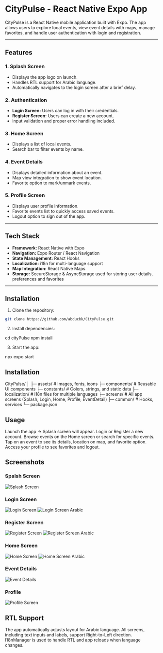 # CityPulse - React Native Expo App

CityPulse is a React Native mobile application built with Expo. The app allows users to explore local events, view event details with maps, manage favorites, and handle user authentication with login and registration.

---

## **Features**

### 1. Splash Screen

- Displays the app logo on launch.
- Handles RTL support for Arabic language.
- Automatically navigates to the login screen after a brief delay.

### 2. Authentication

- **Login Screen:** Users can log in with their credentials.
- **Register Screen:** Users can create a new account.
- Input validation and proper error handling included.

### 3. Home Screen

- Displays a list of local events.
- Search bar to filter events by name.

### 4. Event Details

- Displays detailed information about an event.
- Map view integration to show event location.
- Favorite option to mark/unmark events.

### 5. Profile Screen

- Displays user profile information.
- Favorite events list to quickly access saved events.
- Logout option to sign out of the app.

---

## **Tech Stack**

- **Framework:** React Native with Expo
- **Navigation:** Expo Router / React Navigation
- **State Management:** React Hooks
- **Localization:** i18n for multi-language support
- **Map Integration:** React Native Maps
- **Storage:** SecureStorage & AsyncStorage used for storing user details, preferences and favorites

---

## **Installation**

1. Clone the repository:

```bash
git clone https://github.com/abducbk/CityPulse.git

```

2. Install dependencies:

cd cityPulse
npm install

3. Start the app:

npx expo start

## **Installation**

CityPulse/
│
├─ assets/ # Images, fonts, icons
├─ components/ # Reusable UI components
├─ constants/ # Colors, strings, and static data
├─ localization/ # i18n files for multiple languages
├─ screens/ # All app screens (Splash, Login, Home, Profile, EventDetail)
├─ common/ # Hooks, services
└─ package.json

## **Usage**

Launch the app → Splash screen will appear.
Login or Register a new account.
Browse events on the Home screen or search for specific events.
Tap on an event to see its details, location on map, and favorite option.
Access your profile to see favorites and logout.

## **Screenshots**

### Spalsh Screen

![Splash Screen](screenshots/English/SplashScreen.png)

### Login Screen

![Login Screen](screenshots/English/Login.png)
![Login Screen Arabic](screenshots/Arabic/Login.png)

### Register Screen

![Register Screen](screenshots/English/Register.png)
![Register Screen Arabic](screenshots/Arabic/Register.png)

### Home Screen

![Home Screen](screenshots/English/Home.png)
![Home Screen Arabic](screenshots/Arabic/home.png)

### Event Details

![Event Details](screenshots/English/EventDetails.png)

### Profile

![Profile Screen](screenshots/English/Profile.png)

## **RTL Support**

The app automatically adjusts layout for Arabic language.
All screens, including text inputs and labels, support Right-to-Left direction.
I18nManager is used to handle RTL and app reloads when language changes.
